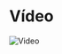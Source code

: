 # Vídeo

![Video](https://drive.google.com/file/d/1gfdCZI6RBoE1ove3iuq4lztr4BEmOzKH/view?usp=drivesdk)


